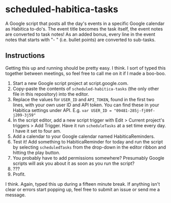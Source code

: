# scheduled-habitica-tasks
A Google script that posts all the day's events in a specific Google calendar as Habitica to-do's. The event title becomes the task itself, the event notes are converted to task notes! As an added bonus, every line in the event notes that starts with "- " (i.e. bullet points) are converted to sub-tasks. 

## Instructions
Getting this up and running should be pretty easy. I think. I sort of typed this together between meetings, so feel free to call me on it if I made a boo-boo.

1. Start a new Google script project at script.google.com.
1. Copy-paste the contents of `scheduled-habitica-tasks` (the only other file in this repository) into the editor. 
1. Replace the values for `USER_ID` and `API_TOKEN`, found in the first two lines, with your own user ID and API token. You can find these in your Habitica settings under API. E.g. `var USER_ID = "09481-285j-fj09f-j209-3j59"`
1. In the script editor, add a new script trigger with Edit > Current project's triggers > Add Trigger. Have it run `scheduleTasks` at a set time every day. I have it set to four am.
1. Add a calendar to your Google calendar named HabiticaReminders.
1. Test it! Add something to HabiticaReminder for today and run the script by selecting `scheduledTasks` from the drop-down in the editor ribbon and hitting the play button. 
1. You probably have to add permissions somewhere? Presumably Google scripts will ask you about it as soon as you run the script? 
1. ???
1. Profit. 

I think. Again, typed this up during a fifteen minute break. If anything isn't clear or errors start popping up, feel free to submit an issue or send me a message. 
